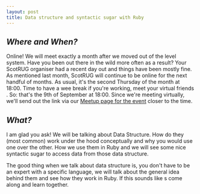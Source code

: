 ```yaml
---
layout: post
title: Data structure and syntactic sugar with Ruby
---
```


## *Where and When?*
Online! We will meet exactly a month after we moved out of the level system. Have you been out there in the wild more often as a result? Your ScotRUG organiser had a recent day out and things have been mostly fine. As mentioned last month, ScotRUG will continue to be online for the next handful of months.
As usual, it's the second Thursday of the month at 18:00. Time to have a wee break if you're working, meet your virtual friends . So: that's the 9th of September at 18:00. Since we're meeting virtually, we'll send out the link via our [Meetup page for the event](https://www.meetup.com/meetup-group-Xwgucjde/events/mljltlyccmbmb/) closer to the time.


## *What?*
I am glad you ask! We will be talking about Data Structure. How do they (most common) work under the hood conceptually and why you would use one over the other. How we use them in Ruby and we will see some nice syntactic sugar to access data from those data structure.

The good thing when we talk about data structure is, you don't have to be an expert with a specific language, we will talk about the general idea behind them and see how they work in Ruby. If this sounds like s come along and learn together.
